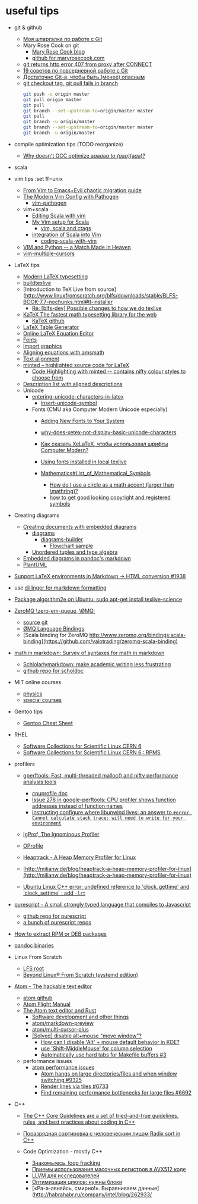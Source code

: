 # useful tips
+ git & github
    + [Моя шпаргалка по работе с Git](http://eax.me/git-commands/)
    + Mary Rose Cook on git
        + [Mary Rose Cook blog](http://maryrosecook.com/)
        + [github for maryrosecook.com](https://github.com/maryrosecook/maryrosecook.com)
    + [git returns http error 407 from proxy after CONNECT](http://stackoverflow.com/questions/24907140/git-returns-http-error-407-from-proxy-after-connect)
    + [19 советов по повседневной работе с Git](http://habrahabr.ru/company/mailru/blog/267595/)
    + [Достаточно Git-а, чтобы быть (менее) опасным](http://habrahabr.ru/post/268951/)
    + [git checkout tag, git pull fails in branch](http://stackoverflow.com/questions/10147475/git-checkout-tag-git-pull-fails-in-branch)
      ```sh
      git push -u origin master
      git pull origin master
      git pull
      git branch --set-upstream-to=origin/master master
      git pull
      git branch -u origin/master
      git branch --set-upstream-to=origin/master master
      git branch -u origin/master
      ```

+ compile optimization tips (TODO reorganize)
    + [Why doesn't GCC optimize a*a*a*a*a*a to (a*a*a)*(a*a*a)?](http://stackoverflow.com/questions/6430448/why-doesnt-gcc-optimize-aaaaaa-to-aaaaaa)
+ scala
+ vim tips
    :set ff=unix
    + [From Vim to Emacs+Evil chaotic migration guide](http://juanjoalvarez.net/es/)
    + [The Modern Vim Config with Pathogen](http://tammersaleh.com/posts/the-modern-vim-config-with-pathogen/)
        + [vim-pathogen](https://github.com/tpope/vim-pathogen)
    + vim+scala
        + [Editing Scala with vim](https://leonard.io/blog/2013/04/editing-scala-with-vim/)
        + [My Vim setup for Scala](http://bleibinha.us/blog/2013/08/my-vim-setup-for-scala)
            + [vim, scala and ctags](http://andrew.stwrt.ca/posts/vim-ctags/)
        + [integration of Scala into Vim](https://github.com/derekwyatt/vim-scala)
            + [coding-scala-with-vim](http://derekwyatt.org/2013/12/31/coding-scala-with-vim.html)
    + [VIM and Python -- a Match Made in Heaven](https://realpython.com/blog/python/vim-and-python-a-match-made-in-heaven/)
    + [vim-multiple-cursors](https://github.com/terryma/vim-multiple-cursors)

+ LaTeX tips
    + [Modern LaTeX typesetting](https://www.olivierverdier.com/posts/2013/07/15/modern-latex/)
    + [buildtexlive](https://github.com/elkrejzi/system-management/blob/master/buildscripts/buildtexlive#L52)
    + [Introduction to TeX Live from source](http://www.linuxfromscratch.org/blfs/downloads/stable/BLFS-BOOK-7.7-nochunks.html#tl-installer
        + [Re: [blfs-dev] Possible changes to how we do texlive](https://www.mail-archive.com/blfs-dev@lists.linuxfromscratch.org/msg02996.html)
    + [KaTeX The fastest math typesetting library for the web](http://khan.github.io/KaTeX/)
        + [KaTeX github](https://github.com/Khan/KaTeX)
    + [LaTeX Table Generator](http://www.tablesgenerator.com/)
    + [Online LaTeX Equation Editor](http://www.codecogs.com/latex/eqneditor.php)
    + [Fonts](https://en.wikibooks.org/wiki/LaTeX/Fonts)
    + [Import graphics](https://en.wikibooks.org/wiki/LaTeX/Importing_Graphics)
    + [Aligning equations with amsmath](https://www.sharelatex.com/learn/Aligning_equations_with_amsmath)
    + [Text alignment](https://www.sharelatex.com/learn/Text_alignment)
    + [minted – highlighted source code for LaTeX](https://code.google.com/p/minted/)
        + [Code Highlighting with minted -- contains nifty colour styles to choose from](https://www.sharelatex.com/learn/Code_Highlighting_with_minted)
    + [Description list with aligned descriptions](http://tex.stackexchange.com/questions/67720/description-list-with-aligned-descriptions)
    + Unicode
        + [entering-unicode-characters-in-latex](http://tex.stackexchange.com/questions/34604/entering-unicode-characters-in-latex)
            + [insert-unicode-symbol](http://tex.stackexchange.com/questions/37445/insert-unicode-symbol)
        + Fonts (CMU aka Computer Modern Unicode especially)
            + [Adding New Fonts to Your System](http://community.linuxmint.com/tutorial/view/29)
            + [why-does-xetex-not-display-basic-unicode-characters](http://tex.stackexchange.com/questions/201622/why-does-xetex-not-display-basic-unicode-characters)
            + [Как сказать XeLaTeX, чтобы использовал шрифты Computer Modern?](http://www.linux.org.ru/forum/desktop/8254794)
            + [Using fonts installed in local texlive](http://tex.stackexchange.com/questions/202767/using-fonts-installed-in-local-texlive)

            + [Mathematics#List_of_Mathematical_Symbols](https://en.wikibooks.org/wiki/LaTeX/Mathematics#List_of_Mathematical_Symbols)
                + [How do I use a circle as a math accent (larger than \mathring)?](http://tex.stackexchange.com/questions/3266/how-do-i-use-a-circle-as-a-math-accent-larger-than-mathring)
                + [how to get good looking copyright and registered symbols](http://tex.stackexchange.com/questions/1676/how-to-get-good-looking-copyright-and-registered-symbols)

+ Creating diagrams
    + [Creating documents with embedded diagrams](https://byorgey.wordpress.com/2012/08/28/creating-documents-with-embedded-diagrams/)
        + [diagrams](http://projects.haskell.org/diagrams/)
            + [diagrams-builder](https://github.com/diagrams/diagrams-builder)
                + [Flowchart sample](https://en.wikipedia.org/wiki/Flowchart#/media/File:Flowgorithm_Editor.png)
        + [Unordered tuples and type algebra](https://byorgey.wordpress.com/2012/08/24/unordered-tuples-and-type-algebra/)
    + [Embedded diagrams in pandoc's markdown](https://github.com/nichtich/ditaa-markdown/)
    + [PlantUML](http://plantuml.com/running.html)

+ [Support LaTeX environments in Markdown -> HTML conversion #1938](https://github.com/jgm/pandoc/issues/1938)

+ use [dillinger for markdown formatting](http://dillinger.io/)
+ [Package algorithm2e on Ubuntu: sudo apt-get install texlive-science](http://tex.stackexchange.com/questions/46276/package-algorithm2e-on-ubuntu)

+ [ZeroMQ \zero-em-queue\, \ØMQ\:](http://zeromq.org/)
    + [source git](http://zeromq.org/docs:source-git)
    + [ØMQ Language Bindings](http://zeromq.org/bindings:_start)
    + [Scala binding for ZeroMQ http://www.zeromq.org/bindings:scala-binding](https://github.com/valotrading/zeromq-scala-binding)

+ [math in markdown: Survey of syntaxes for math in markdown](https://github.com/cben/mathdown/wiki/math-in-markdown)
    + [Schlolarlymarkdown: make academic writing less frustrating](http://scholarlymarkdown.com/)
    + [github repo for scholdoc](https://github.com/timtylin/scholdoc)

+ MIT online courses
    + [physics](http://ocw.mit.edu/courses/physics/)
    + [special courses](http://ocw.mit.edu/courses/special-programs/)

+ Gentoo tips
    + [Gentoo Cheat Sheet](https://wiki.gentoo.org/wiki/Gentoo_Cheat_Sheet)

+ RHEL
    + [Software Collections for Scientific Linux CERN 6](http://linux.web.cern.ch/linux/scl/)
    + [Software Collections for Scientific Linux CERN 6 : RPMS](http://linuxsoft.cern.ch/cern/scl/slc6X/x86_64/RPMS/)

+ profilers
    + [gperftools: Fast, multi-threaded malloc() and nifty performance analysis tools](https://code.google.com/p/gperftools/?redir=1)
        + [cpuprofile doc](http://google-perftools.googlecode.com/svn/trunk/doc/cpuprofile.html)
        + [Issue 278 in google-perftools: CPU profiler shows function addresses instead of function names](https://groups.google.com/forum/#!topic/google-perftools/BQqP6ectdoQ)
        + [Instructing configure where libunwind lives: an answer to `#error Cannot calculate stack trace: will need to write for your environment`](https://groups.google.com/forum/#!topic/google-perftools/30OlGHFNKZw)
    + [IgProf, The Ignominous Profiler](http://igprof.org/index.html)
    + [OProfile](http://oprofile.sourceforge.net/news/)
    + [Heaptrack - A Heap Memory Profiler for Linux](http://milianw.de/blog/heaptrack-a-heap-memory-profiler-for-linux)

    + [http://milianw.de/blog/heaptrack-a-heap-memory-profiler-for-linux](http://milianw.de/blog/heaptrack-a-heap-memory-profiler-for-linux)

    + [Ubuntu Linux C++ error: undefined reference to 'clock_gettime' and 'clock_settime' : add `-lrt`](http://stackoverflow.com/questions/2418157/ubuntu-linux-c-error-undefined-reference-to-clock-gettime-and-clock-settim)

+ [purescript - A small strongly typed language that compiles to Javascript](http://purescript.org)
    + [github repo for purescript](https://github.com/purescript/purescript)
    + [a bunch of purescript repos](https://github.com/freebroccolo?tab=repositories)

+ [How to extract RPM or DEB packages](http://www.g-loaded.eu/2008/01/28/how-to-extract-rpm-or-deb-packages/)

+ [pandoc binaries](https://github.com/jgm/pandoc/releases/tag/1.15.0.6)

+ Linux From Scratch
    + [LFS root](http://www.linuxfromscratch.org/)
    + [Beyond Linux® From Scratch (systemd edition)](http://www.linuxfromscratch.org/blfs/view/systemd/)

+ [Atom - The hackable text editor](https://atom.io)
    + [atom github](https://github.com/atom/atom)
    + [Atom Flight Manual](https://atom.io/docs/latest/getting-started-atom-basics)
    + [The Atom text editor and Rust](http://www.perfectchipperman.com/2015/10/the-atom-text-editor-and-rust.html)
        + [Software development and other things](http://markusjais.com/)
        + [atom/markdown-preview](https://github.com/atom/markdown-preview/pull/298)
        + [atom/multi-cursor-plus](https://atom.io/packages/multi-cursor-plus)
        + [[Solved] disable alt+mouse "move window"?](https://forum.xfce.org/viewtopic.php?id=2989)
          + [How can I disable 'Alt' + mouse default behavior in KDE?](http://superuser.com/questions/584730/how-can-i-disable-alt-mouse-default-behavior-in-kde)
          + [use 'Shift-MiddleMouse' for column selection](https://github.com/bigfive/atom-sublime-select/issues/26)
          + [Automatically use hard tabs for Makefile buffers #3](https://github.com/atom/language-make/issues/3)
    + performance issues
        + [atom performance issues](https://github.com/atom/atom/labels/performance)
            + [Atom hangs on large directories/files and when window switching #9325](https://github.com/atom/atom/issues/9325)
            + [ Render lines via tiles #6733 ](https://github.com/atom/atom/pull/6733#issuecomment-108407945)
            + [Find remaining performance bottlenecks for large files #6692](https://github.com/atom/atom/issues/6692)

+ C++
    + [The C++ Core Guidelines are a set of tried-and-true guidelines, rules, and best practices about coding in C++](https://github.com/isocpp/CppCoreGuidelines)
    + [Поразрядная сортировка с человеческим лицом Radix sort in C++](http://habrahabr.ru/post/271677/)

    + Code Optimization - mostly C++
        + [Знакомьтесь, loop fracking](http://habrahabr.ru/post/271905/)
        + [Приемы использования масочных регистров в AVX512 коде](http://habrahabr.ru/company/intel/blog/266055/)
        + [LLVM для исследователей](http://habrahabr.ru/company/abbyy/blog/265871/)
        + [Оптимизация циклов: нужны блоки](http://habrahabr.ru/company/intel/blog/265095/)
        + [«Ра-а-авняйсь, смирно!». Выравниваем данные](http://habrahabr.ru/company/intel/blog/262933/
